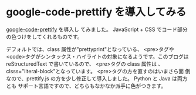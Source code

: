 # google-code-prettify を導入してみる

<!--
date = "2007-03-26"
-->

[google-code-prettify](http://code.google.com/p/google-code-prettify/) を導入し
てみました。 JavaScript + CSS でコード部分の色つけをしてくれるものです。

デフォルトでは、class 属性が"prettyprint"となっている、 &lt;pre&gt;タグや
&lt;code&gt;タグがシンタックス・ハイライトの対象になるようです。このブログは
reStructuredText で書いているので、 &lt;pre&gt;タグの class 属性は
、clsss="literal-block"となっています。 &lt;pre&gt;タグの方を直すのはいまさら面
倒なので、prettify.js の方を少し修正して導入しました。 Python と Java は両方とも
サポート言語ですので、どちらもなかなか派手に色がつきます。
